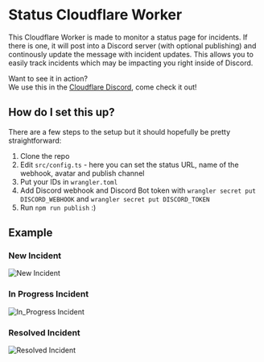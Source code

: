 # Status Cloudflare Worker

This Cloudflare Worker is made to monitor a status page for incidents. If there is one, it will post into a Discord server (with optional publishing) and continously update the message with incident updates. This allows you to easily track incidents which may be impacting you right inside of Discord.

Want to see it in action?\
We use this in the [Cloudflare Discord](https://discord.gg/cloudflaredev), come check it out!

## How do I set this up?
There are a few steps to the setup but it should hopefully be pretty straightforward:

1. Clone the repo
2. Edit `src/config.ts` - here you can set the status URL, name of the webhook, avatar and publish channel
3. Put your IDs in `wrangler.toml`
4. Add Discord webhook and Discord Bot token with `wrangler secret put DISCORD_WEBHOOK` and `wrangler secret put DISCORD_TOKEN`
5. Run `npm run publish` :)

## Example
### New Incident
![New Incident](https://user-images.githubusercontent.com/8492901/131903623-352dd6ec-bd7f-470f-9468-4a271c4ddc69.png)

### In Progress Incident
![In_Progress Incident](https://user-images.githubusercontent.com/8492901/131903520-5aabc84d-786a-4fb8-841c-f7efda00e316.png)

### Resolved Incident
![Resolved Incident](https://user-images.githubusercontent.com/8492901/131903522-a4cdc4bd-ad6e-4d1d-b6dd-65950cca9b45.png)
